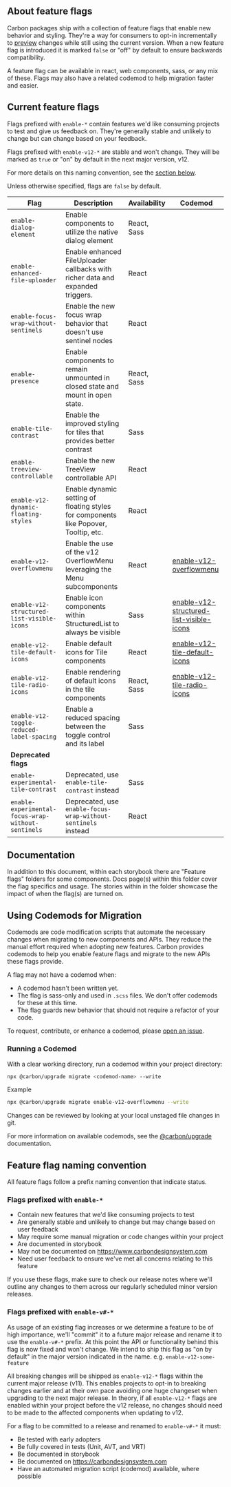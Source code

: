 <!-- NOTE: This file is used in the generation of storybook docs page(s). -->

## About feature flags

Carbon packages ship with a collection of feature flags that enable new behavior
and styling. They're a way for consumers to opt-in incrementally to
[preview](https://github.com/carbon-design-system/carbon/blob/main/docs/preview-code.md)
changes while still using the current version. When a new feature flag is
introduced it is marked `false` or "off" by default to ensure backwards
compatibility.

A feature flag can be available in react, web components, sass, or any mix of
these. Flags may also have a related codemod to help migration faster and
easier.

## Current feature flags

Flags prefixed with `enable-*` contain features we'd like consuming projects to
test and give us feedback on. They're generally stable and unlikely to change
but can change based on your feedback.

Flags prefixed with `enable-v12-*` are stable and won't change. They will be
marked as `true` or "on" by default in the next major version, v12.

For more details on this naming convention, see the
[section below](#feature-flag-naming-convention).

Unless otherwise specified, flags are `false` by default.

| Flag                                               | Description                                                                          | Availability | Codemod                                                                                                                                                        |
| -------------------------------------------------- | ------------------------------------------------------------------------------------ | ------------ | -------------------------------------------------------------------------------------------------------------------------------------------------------------- |
| `enable-dialog-element`                            | Enable components to utilize the native dialog element                               | React, Sass  |                                                                                                                                                                |
| `enable-enhanced-file-uploader`                    | Enable enhanced FileUploader callbacks with richer data and expanded triggers.       | React        |                                                                                                                                                                |
| `enable-focus-wrap-without-sentinels`              | Enable the new focus wrap behavior that doesn't use sentinel nodes                   | React        |                                                                                                                                                                |
| `enable-presence`                                  | Enable components to remain unmounted in closed state and mount in open state.       | React, Sass  |                                                                                                                                                                |
| `enable-tile-contrast`                             | Enable the improved styling for tiles that provides better contrast                  | Sass         |                                                                                                                                                                |
| `enable-treeview-controllable`                     | Enable the new TreeView controllable API                                             | React        |                                                                                                                                                                |
| `enable-v12-dynamic-floating-styles`               | Enable dynamic setting of floating styles for components like Popover, Tooltip, etc. | React        |                                                                                                                                                                |
| `enable-v12-overflowmenu`                          | Enable the use of the v12 OverflowMenu leveraging the Menu subcomponents             | React        | [enable-v12-overflowmenu](https://github.com/carbon-design-system/carbon/tree/main/packages/upgrade#enable-v12-overflowmenu)                                   |
| `enable-v12-structured-list-visible-icons`         | Enable icon components within StructuredList to always be visible                    | Sass         | [enable-v12-structured-list-visible-icons](https://github.com/carbon-design-system/carbon/tree/main/packages/upgrade#enable-v12-structured-list-visible-icons) |
| `enable-v12-tile-default-icons`                    | Enable default icons for Tile components                                             | React        | [enable-v12-tile-default-icons](https://github.com/carbon-design-system/carbon/tree/main/packages/upgrade#enable-v12-tile-default-icons)                       |
| `enable-v12-tile-radio-icons`                      | Enable rendering of default icons in the tile components                             | React, Sass  | [enable-v12-tile-radio-icons](https://github.com/carbon-design-system/carbon/tree/main/packages/upgrade#enable-v12-tile-radio-icons)                           |
| `enable-v12-toggle-reduced-label-spacing`          | Enable a reduced spacing between the toggle control and its label                    | Sass         |                                                                                                                                                                |
| **Deprecated flags**                               |                                                                                      |              |                                                                                                                                                                |
| `enable-experimental-tile-contrast`                | Deprecated, use `enable-tile-contrast` instead                                       | Sass         |                                                                                                                                                                |
| `enable-experimental-focus-wrap-without-sentinels` | Deprecated, use `enable-focus-wrap-without-sentinels` instead                        | React        |                                                                                                                                                                |

## Documentation

In addition to this document, within each storybook there are "Feature flags"
folders for some components. Docs page(s) within this folder cover the flag
specifics and usage. The stories within in the folder showcase the impact of
when the flag(s) are turned on.

## Using Codemods for Migration

Codemods are code modification scripts that automate the necessary changes when
migrating to new components and APIs. They reduce the manual effort required
when adopting new features. Carbon provides codemods to help you enable feature
flags and migrate to the new APIs these flags provide.

A flag may not have a codemod when:

- A codemod hasn't been written yet.
- The flag is sass-only and used in `.scss` files. We don't offer codemods for
  these at this time.
- The flag guards new behavior that should not require a refactor of your code.

To request, contribute, or enhance a codemod, please
[open an issue](https://github.com/carbon-design-system/carbon/issues/new/choose).

### Running a Codemod

With a clear working directory, run a codemod within your project directory:

```bash
npx @carbon/upgrade migrate <codemod-name> --write
```

Example

```bash
npx @carbon/upgrade migrate enable-v12-overflowmenu --write
```

Changes can be reviewed by looking at your local unstaged file changes in git.

For more information on available codemods, see the
[@carbon/upgrade](https://github.com/carbon-design-system/carbon/tree/main/packages/upgrade/README.md)
documentation.

## Feature flag naming convention

All feature flags follow a prefix naming convention that indicate status.

### Flags prefixed with `enable-*`

- Contain new features that we'd like consuming projects to test
- Are generally stable and unlikely to change but may change based on user
  feedback
- May require some manual migration or code changes within your project
- Are documented in storybook
- May not be documented on https://www.carbondesignsystem.com
- Need user feedback to ensure we've met all concerns relating to this feature

If you use these flags, make sure to check our release notes where we'll outline
any changes to them across our regularly scheduled minor version releases.

### Flags prefixed with `enable-v#-*`

As usage of an existing flag increases or we determine a feature to be of high
importance, we'll "commit" it to a future major release and rename it to use the
`enable-v#-*` prefix. At this point the API or functionality behind this flag is
now fixed and won't change. We intend to ship this flag as "on by default" in
the major version indicated in the name. e.g. `enable-v12-some-feature`

All breaking changes will be shipped as `enable-v12-*` flags within the current
major release (v11). This enables projects to opt-in to breaking changes earlier
and at their own pace avoiding one huge changeset when upgrading to the next
major release. In theory, if all `enable-v12-*` flags are enabled within your
project before the v12 release, no changes should need to be made to the
affected components when updating to v12.

For a flag to be committed to a release and renamed to `enable-v#-*` it must:

- Be tested with early adopters
- Be fully covered in tests (Unit, AVT, and VRT)
- Be documented in storybook
- Be documented on https://carbondesignsystem.com
- Have an automated migration script (codemod) available, where possible
